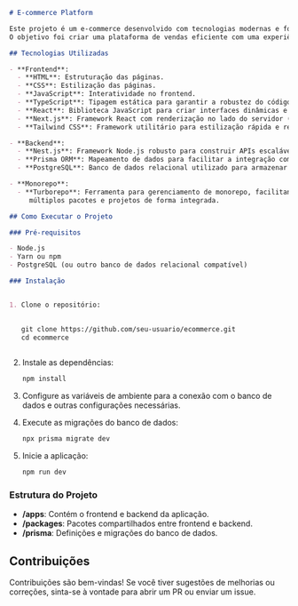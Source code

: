 
```markdown
# E-commerce Platform

Este projeto é um e-commerce desenvolvido com tecnologias modernas e focado em  escalabilidade e manutenibilidade.
O objetivo foi criar uma plataforma de vendas eficiente com uma experiência de usuário otimizada.

## Tecnologias Utilizadas

- **Frontend**:
  - **HTML**: Estruturação das páginas.
  - **CSS**: Estilização das páginas.
  - **JavaScript**: Interatividade no frontend.
  - **TypeScript**: Tipagem estática para garantir a robustez do código.
  - **React**: Biblioteca JavaScript para criar interfaces dinâmicas e componentizadas.
  - **Next.js**: Framework React com renderização no lado do servidor (SSR) e otimizações de performance.
  - **Tailwind CSS**: Framework utilitário para estilização rápida e responsiva.

- **Backend**:
  - **Nest.js**: Framework Node.js robusto para construir APIs escaláveis e modulares.
  - **Prisma ORM**: Mapeamento de dados para facilitar a integração com o banco de dados relacional.
  - **PostgreSQL**: Banco de dados relacional utilizado para armazenar os dados da aplicação.

- **Monorepo**:
  - **Turborepo**: Ferramenta para gerenciamento de monorepo, facilitando o desenvolvimento de
     múltiplos pacotes e projetos de forma integrada.

## Como Executar o Projeto

### Pré-requisitos

- Node.js
- Yarn ou npm
- PostgreSQL (ou outro banco de dados relacional compatível)

### Instalação


1. Clone o repositório:

   
   git clone https://github.com/seu-usuario/ecommerce.git
   cd ecommerce
   
```



2. Instale as dependências:

   ```bash
   npm install
   ```

3. Configure as variáveis de ambiente para a conexão com o banco de dados e outras configurações necessárias.

4. Execute as migrações do banco de dados:

   ```bash
   npx prisma migrate dev
   ```

5. Inicie a aplicação:

   ```bash
   npm run dev
   ```

### Estrutura do Projeto

- **/apps**: Contém o frontend e backend da aplicação.
- **/packages**: Pacotes compartilhados entre frontend e backend.
- **/prisma**: Definições e migrações do banco de dados.

## Contribuições

Contribuições são bem-vindas! Se você tiver sugestões de melhorias ou correções, sinta-se à vontade para abrir um PR ou enviar um issue.

